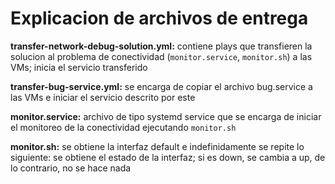 # Explicacion de archivos de entrega

**transfer-network-debug-solution.yml:** contiene plays que transfieren la solucion al problema de conectividad (`monitor.service`, `monitor.sh`) a las VMs; inicia el servicio transferido

**transfer-bug-service.yml:** se encarga de copiar el archivo bug.service a las VMs e iniciar el servicio descrito por este

**monitor.service:** archivo de tipo systemd service que se encarga de iniciar el monitoreo de la conectividad ejecutando `monitor.sh` 

**monitor.sh:** se obtiene la interfaz default e indefinidamente se repite lo siguiente: se obtiene el estado de la interfaz; si es down, se cambia a up, de lo contrario, no se hace nada
